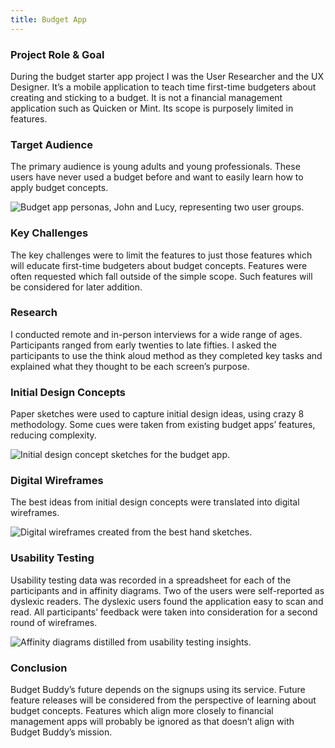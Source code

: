 ```yaml
---
title: Budget App
---
```


### Project Role & Goal

During the budget starter app project I was the User Researcher and the UX Designer. It’s a mobile application to teach time first-time budgeters about creating and sticking to a budget. It is not a financial management application such as Quicken or Mint. Its scope is purposely limited in features.

### Target Audience

The primary audience is young adults and young professionals. These users have never used a budget before and want to easily learn how to apply budget concepts.

![Budget app personas, John and Lucy, representing two user groups.](/images/projects/budget-app/budget-app-personas-isral-duke.png)

### Key Challenges

The key challenges were to limit the features to just those features which will educate first-time budgeters about budget concepts. Features were often requested which fall outside of the simple scope. Such features will be considered for later addition.

### Research

I conducted remote and in-person interviews for a wide range of ages. Participants ranged from early twenties to late fifties. I asked the participants to use the think aloud method as they completed key tasks and explained what they thought to be each screen’s purpose.

### Initial Design Concepts

Paper sketches were used to capture initial design ideas, using crazy 8 methodology. Some cues were taken from existing budget apps’ features, reducing complexity.

![Initial design concept sketches for the budget app.](/images/projects/budget-app/budget-app-initial-concepts-designed-isral-duke.png)

### Digital Wireframes

The best ideas from initial design concepts were translated into digital wireframes.

![Digital wireframes created from the best hand sketches.](/images/projects/budget-app/budget-app-wireframes-designed-isral-duke.png)

### Usability Testing

Usability testing data was recorded in a spreadsheet for each of the participants and in affinity diagrams. Two of the users were self-reported as dyslexic readers. The dyslexic users found the application easy to scan and read. All participants’ feedback were taken into consideration for a second round of wireframes.

![Affinity diagrams distilled from usability testing insights.](/images/projects/art-gallery-app/art-gallery-app-usability-testing-performed-isral-duke.png)

### Conclusion

Budget Buddy’s future depends on the signups using its service. Future feature releases will be considered from the perspective of learning about budget concepts. Features which align more closely to financial management apps will probably be ignored as that doesn’t align with Budget Buddy’s mission.

